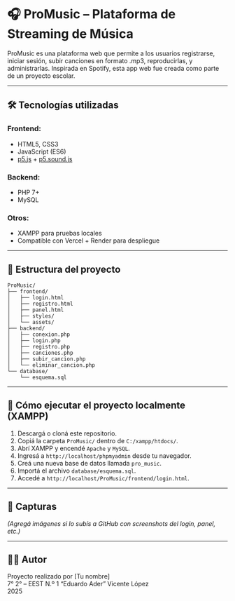 # 🎧 ProMusic – Plataforma de Streaming de Música

ProMusic es una plataforma web que permite a los usuarios registrarse, iniciar sesión, subir canciones en formato .mp3, reproducirlas, y administrarlas. Inspirada en Spotify, esta app web fue creada como parte de un proyecto escolar.

---

## 🛠️ Tecnologías utilizadas

### Frontend:
- HTML5, CSS3
- JavaScript (ES6)
- [p5.js](https://p5js.org/) + [p5.sound.js](https://p5js.org/reference/#/libraries/p5.sound)

### Backend:
- PHP 7+
- MySQL

### Otros:
- XAMPP para pruebas locales
- Compatible con Vercel + Render para despliegue

---

## 📁 Estructura del proyecto

```
ProMusic/
├── frontend/
│   ├── login.html
│   ├── registro.html
│   ├── panel.html
│   ├── styles/
│   └── assets/
├── backend/
│   ├── conexion.php
│   ├── login.php
│   ├── registro.php
│   ├── canciones.php
│   ├── subir_cancion.php
│   └── eliminar_cancion.php
└── database/
    └── esquema.sql
```

---

## 🚀 Cómo ejecutar el proyecto localmente (XAMPP)

1. Descargá o cloná este repositorio.
2. Copiá la carpeta `ProMusic/` dentro de `C:/xampp/htdocs/`.
3. Abrí XAMPP y encendé `Apache` y `MySQL`.
4. Ingresá a `http://localhost/phpmyadmin` desde tu navegador.
5. Creá una nueva base de datos llamada `pro_music`.
6. Importá el archivo `database/esquema.sql`.
7. Accedé a `http://localhost/ProMusic/frontend/login.html`.

---

## 📸 Capturas

*(Agregá imágenes si lo subís a GitHub con screenshots del login, panel, etc.)*

---

## 🧑‍💻 Autor

Proyecto realizado por [Tu nombre]  
7° 2° – EEST N.º 1 “Eduardo Ader” Vicente López  
2025

